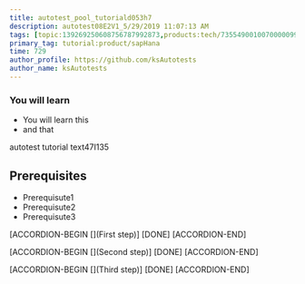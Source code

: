 ```yaml
---
title: autotest_pool_tutoriald053h7
description: autotest08E2V1_5/29/2019 11:07:13 AM
tags: [topic:139269250608756787992873,products:tech/73554900100700000996,tutorial:experience/advanced]
primary_tag: tutorial:product/sapHana
time: 729
author_profile: https://github.com/ksAutotests
author_name: ksAutotests
---
```

### You will learn
- You will learn this
- and that

autotest tutorial text47I135

## Prerequisites
- Prerequisute1
- Prerequisute2
- Prerequisute3

[ACCORDION-BEGIN [](First step)]
[DONE]
[ACCORDION-END]

[ACCORDION-BEGIN [](Second step)]
[DONE]
[ACCORDION-END]

[ACCORDION-BEGIN [](Third step)]
[DONE]
[ACCORDION-END]

